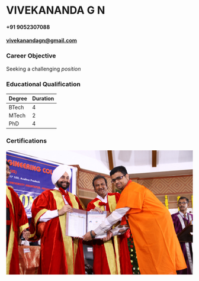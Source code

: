 # VIVEKANANDA G N
#### +91 9052307088
#### vivekanandagn@gmail.com

### Career Objective
Seeking a challenging *position*

### **Educational Qualification**

Degree | Duration
---|---
BTech|4
MTech|2
PhD|4

### Certifications
![Certificate](/IMG_3264.jpg)
